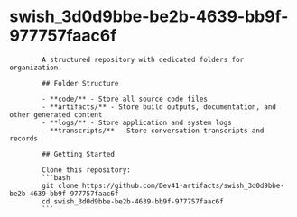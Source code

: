 # swish_3d0d9bbe-be2b-4639-bb9f-977757faac6f
            A structured repository with dedicated folders for organization.

            ## Folder Structure

            - **code/** - Store all source code files
            - **artifacts/** - Store build outputs, documentation, and other generated content
            - **logs/** - Store application and system logs
            - **transcripts/** - Store conversation transcripts and records

            ## Getting Started

            Clone this repository:
            ```bash
            git clone https://github.com/Dev41-artifacts/swish_3d0d9bbe-be2b-4639-bb9f-977757faac6f
            cd swish_3d0d9bbe-be2b-4639-bb9f-977757faac6f
            ```
            